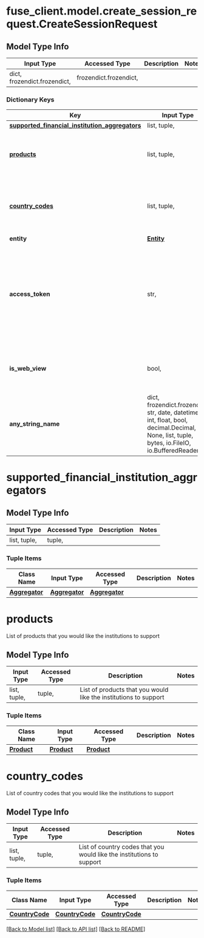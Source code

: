 # fuse_client.model.create_session_request.CreateSessionRequest

## Model Type Info
Input Type | Accessed Type | Description | Notes
------------ | ------------- | ------------- | -------------
dict, frozendict.frozendict,  | frozendict.frozendict,  |  | 

### Dictionary Keys
Key | Input Type | Accessed Type | Description | Notes
------------ | ------------- | ------------- | ------------- | -------------
**[supported_financial_institution_aggregators](#supported_financial_institution_aggregators)** | list, tuple,  | tuple,  |  | [optional] 
**[products](#products)** | list, tuple,  | tuple,  | List of products that you would like the institutions to support | [optional] 
**[country_codes](#country_codes)** | list, tuple,  | tuple,  | List of country codes that you would like the institutions to support | [optional] 
**entity** | [**Entity**](Entity.md) | [**Entity**](Entity.md) |  | [optional] 
**access_token** | str,  | str,  | The fuse access token for an existing account integration. This will perform the process to reconnect an existing disconnected account. | [optional] 
**is_web_view** | bool,  | BoolClass,  | True if the fuse sdk is using a web view. Defaults to true. | [optional] 
**any_string_name** | dict, frozendict.frozendict, str, date, datetime, int, float, bool, decimal.Decimal, None, list, tuple, bytes, io.FileIO, io.BufferedReader | frozendict.frozendict, str, BoolClass, decimal.Decimal, NoneClass, tuple, bytes, FileIO | any string name can be used but the value must be the correct type | [optional]

# supported_financial_institution_aggregators

## Model Type Info
Input Type | Accessed Type | Description | Notes
------------ | ------------- | ------------- | -------------
list, tuple,  | tuple,  |  | 

### Tuple Items
Class Name | Input Type | Accessed Type | Description | Notes
------------- | ------------- | ------------- | ------------- | -------------
[**Aggregator**](Aggregator.md) | [**Aggregator**](Aggregator.md) | [**Aggregator**](Aggregator.md) |  | 

# products

List of products that you would like the institutions to support

## Model Type Info
Input Type | Accessed Type | Description | Notes
------------ | ------------- | ------------- | -------------
list, tuple,  | tuple,  | List of products that you would like the institutions to support | 

### Tuple Items
Class Name | Input Type | Accessed Type | Description | Notes
------------- | ------------- | ------------- | ------------- | -------------
[**Product**](Product.md) | [**Product**](Product.md) | [**Product**](Product.md) |  | 

# country_codes

List of country codes that you would like the institutions to support

## Model Type Info
Input Type | Accessed Type | Description | Notes
------------ | ------------- | ------------- | -------------
list, tuple,  | tuple,  | List of country codes that you would like the institutions to support | 

### Tuple Items
Class Name | Input Type | Accessed Type | Description | Notes
------------- | ------------- | ------------- | ------------- | -------------
[**CountryCode**](CountryCode.md) | [**CountryCode**](CountryCode.md) | [**CountryCode**](CountryCode.md) |  | 

[[Back to Model list]](../../README.md#documentation-for-models) [[Back to API list]](../../README.md#documentation-for-api-endpoints) [[Back to README]](../../README.md)

